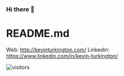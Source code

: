### Hi there 👋

<!--
**zainkai/zainkai** is a ✨ _special_ ✨ repository because its `README.md` (this file) appears on your GitHub profile.

Here are some ideas to get you started:

- 🔭 I’m currently working on ...
- 🌱 I’m currently learning ...
- 👯 I’m looking to collaborate on ...
- 🤔 I’m looking for help with ...
- 💬 Ask me about ...
- 📫 How to reach me: ...
- 😄 Pronouns: ...
- ⚡ Fun fact: ...
-->

# README.md
Web: http://kevinturkington.com/
Linkedin: https://www.linkedin.com/in/kevin-turkington/

![visitors](https://visitor-badge.laobi.icu/badge?page_id=zainkai.zainkai&title=𝚅𝚒𝚜𝚒𝚝𝚘𝚛𝚜)
